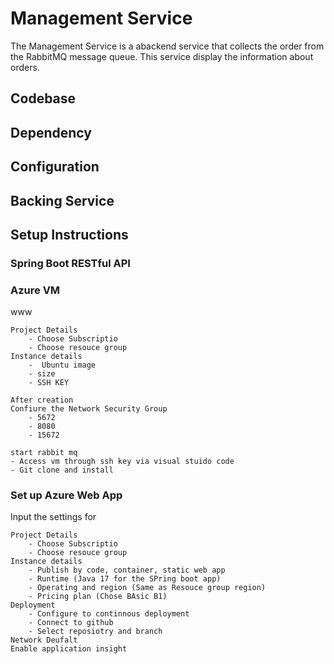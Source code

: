 # Management Service

The Management Service is a abackend service that collects the order from the RabbitMQ message queue. This service display the information about orders.

## Codebase

## Dependency

## Configuration

## Backing Service

## Setup Instructions

### Spring Boot RESTful API

### Azure VM

www

    Project Details
        - Choose Subscriptio
        - Choose resouce group
    Instance details
        -  Ubuntu image
        - size
        - SSH KEY

    After creation
    Confiure the Network Security Group
        - 5672
        - 8080
        - 15672

    start rabbit mq
    - Access vm through ssh key via visual stuido code 
    - Git clone and install

### Set up Azure Web App

Input the settings for

    Project Details
        - Choose Subscriptio
        - Choose resouce group
    Instance details
        - Publish by code, container, static web app
        - Runtime (Java 17 for the SPring boot app)
        - Operating and region (Same as Resouce group region)
        - Pricing plan (Chose BAsic B1)
    Deployment
        - Configure to continnous deployment
        - Connect to github
        - Select reposiotry and branch
    Network Deufalt
    Enable application insight

